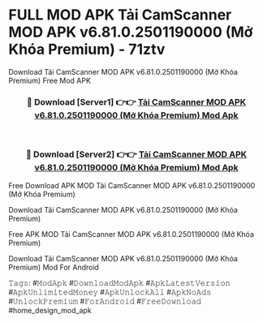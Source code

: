 # FULL MOD APK Tải CamScanner MOD APK v6.81.0.2501190000 (Mở Khóa Premium) - 71ztv
Download Tải CamScanner MOD APK v6.81.0.2501190000 (Mở Khóa Premium) Free Mod APK

<div align="center">
<h3>🔴 Download [Server1] 👉👉 <a href="https://apk-comot.site?title=Tải_CamScanner_MOD_APK_v6.81.0.2501190000_(Mở_Khóa_Premium)">Tải CamScanner MOD APK v6.81.0.2501190000 (Mở Khóa Premium) Mod Apk</a></h3><br>

<h3>🔴 Download [Server2] 👉👉 <a href="https://apk-comot.site?title=Tải_CamScanner_MOD_APK_v6.81.0.2501190000_(Mở_Khóa_Premium)">Tải CamScanner MOD APK v6.81.0.2501190000 (Mở Khóa Premium) Mod Apk</a></h3>
</div>


Free Download APK MOD Tải CamScanner MOD APK v6.81.0.2501190000 (Mở Khóa Premium)

Download Tải CamScanner MOD APK v6.81.0.2501190000 (Mở Khóa Premium) 

Free APK MOD Tải CamScanner MOD APK v6.81.0.2501190000 (Mở Khóa Premium) 

Download Tải CamScanner MOD APK v6.81.0.2501190000 (Mở Khóa Premium) Mod For Android

𝚃𝚊𝚐𝚜: #𝙼𝚘𝚍𝙰𝚙𝚔 #𝙳𝚘𝚠𝚗𝚕𝚘𝚊𝚍𝙼𝚘𝚍𝙰𝚙𝚔 #𝙰𝚙𝚔𝙻𝚊𝚝𝚎𝚜𝚝𝚅𝚎𝚛𝚜𝚒𝚘𝚗 #𝙰𝚙𝚔𝚄𝚗𝚕𝚒𝚖𝚒𝚝𝚎𝚍𝙼𝚘𝚗𝚎𝚢 #𝙰𝚙𝚔𝚄𝚗𝚕𝚘𝚌𝚔𝙰𝚕𝚕 #𝙰𝚙𝚔𝙽𝚘𝙰𝚍𝚜 #𝚄𝚗𝚕𝚘𝚌𝚔𝙿𝚛𝚎𝚖𝚒𝚞𝚖 #𝙵𝚘𝚛𝙰𝚗𝚍𝚛𝚘𝚒𝚍 #𝙵𝚛𝚎𝚎𝙳𝚘𝚠𝚗𝚕𝚘𝚊𝚍 #home_design_mod_apk